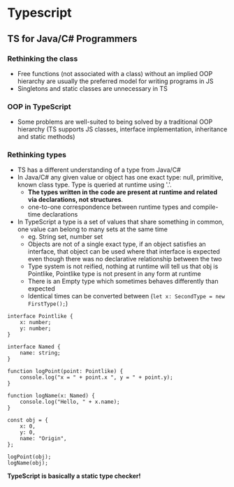# Typescript

## TS for Java/C# Programmers

### Rethinking the class

- Free functions (not associated with a class) without an implied OOP hierarchy are usually the preferred model for writing programs in JS
- Singletons and static classes are unnecessary in TS

### OOP in TypeScript
- Some problems are well-suited to being solved by a traditional OOP hierarchy (TS supports JS classes, interface implementation, inheritance and static methods)

### Rethinking types
- TS has a different understanding of a type from Java/C#
- In Java/C# any given value or object has one exact type: null, primitive, known class type. Type is queried at runtime using '.'. 
  - **The types written in the code are present at runtime and related via declarations, not structures**.
  - one-to-one correspondence between runtime types and compile-time declarations
- In TypeScript a type is a set of values that share something in common, one value can belong to many sets at the same time
  - eg. String set, number set
  - Objects are not of a single exact type, if an object satisfies an interface, that object can be used where that interface is expected even though there was no declarative relationship between the two
  - Type system is not reified, nothing at runtime will tell us that obj is Pointlike, Pointlike type is not present in any form at runtime
  - There is an Empty type which sometimes behaves differently than expected
  - Identical times can be converted between (```let x: SecondType = new FirstType();```)

```
interface Pointlike {
    x: number;
    y: number;
}

interface Named {
    name: string;
}

function logPoint(point: Pointlike) {
    console.log("x = " + point.x ", y = " + point.y);
}

function logName(x: Named) {
    console.log("Hello, " + x.name);
}

const obj = {
    x: 0, 
    y: 0,
    name: "Origin",
};

logPoint(obj);
logName(obj);

```

**TypeScript is basically a static type checker!**